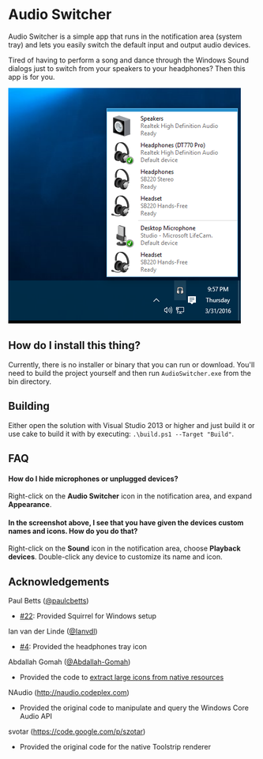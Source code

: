 Audio Switcher
==============

Audio Switcher is a simple app that runs in the notification area (system tray) and lets you easily switch the default input and output audio devices.

Tired of having to perform a song and dance through the Windows Sound dialogs just to switch from your speakers to your headphones? Then this app is for you.

![ScreenShot](resources/AudioSwitcher.png)

## How do I install this thing?
Currently, there is no installer or binary that you can run or download. You'll need to build the project yourself and then run `AudioSwitcher.exe` from the bin directory.

## Building
Either open the solution with Visual Studio 2013 or higher and just build it or use cake to build it with by executing: `.\build.ps1 --Target "Build"`.

## FAQ

#### How do I hide microphones or unplugged devices?
Right-click on the __Audio Switcher__ icon in the notification area, and expand __Appearance__.

#### In the screenshot above, I see that you have given the devices custom names and icons. How do you do that?
Right-click on the __Sound__ icon in the notification area, choose __Playback devices__. Double-click any device to customize its name and icon.

## Acknowledgements
Paul Betts ([@paulcbetts](http://github.com/paulcbetts))
* [#22](https://github.com/davkean/audio-switcher/issues/22): Provided Squirrel for Windows setup

Ian van der Linde ([@Ianvdl](http://github.com/ianvdl))
* [#4](https://github.com/davkean/audio-switcher/issues/4): Provided the headphones tray icon

Abdallah Gomah ([@Abdallah-Gomah](http://www.codeproject.com/Members/Abdallah-Gomah))
* Provided the code to [extract large icons from native resources](http://www.codeproject.com/Articles/32617/Extracting-Icons-from-EXE-DLL-and-Icon-Manipulatio)

NAudio (http://naudio.codeplex.com)
* Provided the original code to manipulate and query the Windows Core Audio API
 
svotar (https://code.google.com/p/szotar)
* Provided the original code for the native Toolstrip renderer
